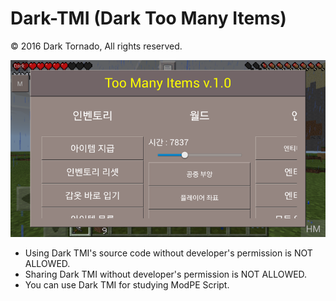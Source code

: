 # Dark-TMI (Dark Too Many Items)

© 2016 Dark Tornado, All rights reserved.

![image](https://raw.githubusercontent.com/DarkTornado/Dark-TMI/master/ScreenShot.png)

* Using Dark TMI's source code without developer's permission is NOT ALLOWED.
* Sharing Dark TMI without developer's permission is NOT ALLOWED.
* You can use Dark TMI for studying ModPE Script.
